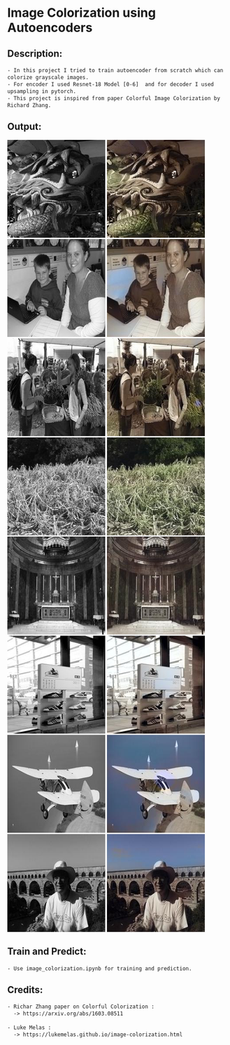 # **Image Colorization using Autoencoders**
## Description:
    - In this project I tried to train autoencoder from scratch which can colorize grayscale images.
    - For encoder I used Resnet-18 Model [0-6]  and for decoder I used upsampling in pytorch.
    - This project is inspired from paper Colorful Image Colorization by Richard Zhang.
    
## Output:
   ![Output Image](outputs/gray/img-0-epoch-19.jpg) ![output image](outputs/color/img-0-epoch-19.jpg)
   ![Output Image](outputs/gray/img-1-epoch-19.jpg) ![output image](outputs/color/img-1-epoch-19.jpg)
   ![Output Image](outputs/gray/img-2-epoch-19.jpg) ![output image](outputs/color/img-2-epoch-19.jpg)
   ![Output Image](outputs/gray/img-3-epoch-29.jpg) ![output image](outputs/color/img-3-epoch-29.jpg)
   ![Output Image](outputs/gray/img-4-epoch-29.jpg) ![output image](outputs/color/img-4-epoch-29.jpg)
   ![Output Image](outputs/gray/img-5-epoch-29.jpg) ![output image](outputs/color/img-5-epoch-29.jpg)
   ![Output Image](outputs/gray/img-6-epoch-19.jpg) ![output image](outputs/color/img-6-epoch-19.jpg)
   ![Output Image](outputs/gray/img-7-epoch-29.jpg) ![output image](outputs/color/img-7-epoch-29.jpg)
   
## Train and Predict:
    - Use image_colorization.ipynb for training and prediction.
    
## Credits:
    - Richar Zhang paper on Colorful Colorization :
      -> https://arxiv.org/abs/1603.08511
        
    - Luke Melas :
      -> https://lukemelas.github.io/image-colorization.html